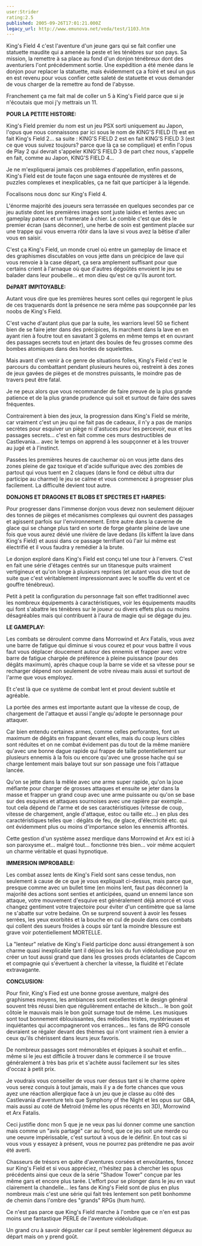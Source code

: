 ```yaml
---
user:Strider
rating:2.5
published: 2005-09-26T17:01:21.000Z
legacy_url: http://www.emunova.net/veda/test/1103.htm
---
```

King's Field 4 c'est l'aventure d'un jeune gars qui se fait confier une statuette maudite qui a amenée la peste et les ténèbres sur son pays. Sa mission, la remettre à sa place au fond d'un donjon ténébreux dont des aventuriers l'ont précédemment sortie. Une expédition a été menée dans le donjon pour replacer la statuette, mais évidemment ça a foiré et seul un gus en est revenu pour vous confier cette saleté de statuette et vous demander de vous charger de la remettre au fond de l'abysse.   

  

Franchement ça me fait mal de coller un 5 à King's Field parce que si je n'écoutais que moi j'y mettrais un 11\.  

  

**POUR LA PETITE HISTOIRE:**  

  

King's Field premier du nom est un jeu PSX sorti uniquement au Japon, l'opus que nous connaissons par ici sous le nom de KING'S FIELD (1) est en fait King's Field 2... sa suite : KING'S FIELD 2 est en fait KING'S FIELD 3 (est ce que vous suivez toujours? parce que là ça se complique) et enfin l'opus de Play 2 qui devrait s'appeler KING'S FIELD 3 de part chez nous, s'appelle en fait, comme au Japon, KING'S FIELD 4...   

  

Je ne m'expliquerai jamais ces problèmes d'appellation, enfin passons, King's Field est de toute façon une saga entourée de mystères et de puzzles complexes et inexplicables, ça ne fait que participer à la légende.  

  

Focalisons nous donc sur King's Field 4\.  

L'énorme majorité des joueurs sera terrassée en quelques secondes par ce jeu autiste dont les premières images sont juste laides et lentes avec un gameplay pateux et un framerate à chier. Le comble c'est que dès le premier écran (sans déconner), une herbe de soin est gentiment placée sur une trappe qui vous enverra rôtir dans la lave si vous avez la bêtise d'aller vous en saisir.  

  

C'est ça King's Field, un monde cruel où entre un gameplay de limace et des graphismes discutables on vous jette dans un précipice de lave qui vous renvoie à la case départ, ça sera amplement suffisant pour que certains crient à l'arnaque où que d'autres dégoûtés envoient le jeu se balader dans leur poubelle... et mon dieu qu'est ce qu'ils auront tort.  

  

**DéPART IMPITOYABLE:**  

  

Autant vous dire que les premières heures sont celles qui regorgent le plus de ces traquenards dont la présence ne sera même pas soupçonnée par les noobs de King's Field.   

  

C'est vache d'autant plus que par la suite, les warriors level 50 se fichent bien de se faire jeter dans des précipices, ils marchent dans la lave en en ayant rien à foutre tout en savatant 3 golems en même temps et en ouvrant des passages secrets tout en jetant des boules de feu grosses comme des bombes atomiques dans des hordes de squelettes.  

  

Mais avant d'en venir à ce genre de situations folles, King's Field c'est le parcours du combattant pendant plusieurs heures où, restreint à des zones de jeux gavées de pièges et de monstres puissants, le moindre pas de travers peut être fatal.   

Je ne peux alors que vous recommander de faire preuve de la plus grande patience et de la plus grande prudence qui soit et surtout de faire des saves fréquentes.  

Contrairement à bien des jeux, la progression dans King's Field se mérite, car vraiment c'est un jeu qui ne fait pas de cadeaux, il n'y a pas de manips secrètes pour esquiver un piège ni d'astuces pour les percevoir, eux et les passages secrets... c'est en fait comme ces murs destructibles de Castlevania... avec le temps on apprend à les soupçonner et à les trouver au jugé et à l'instinct.  

  

Passées les premières heures de cauchemar où on vous jette dans des zones pleine de gaz toxique et d'acide sulfurique avec des zombies de partout qui vous tuent en 2 claques (dans le fond ce début ultra dur participe au charme) le jeu se calme et vous commencez à progresser plus facilement. La difficulté devient tout autre.   

  

**DONJONS ET DRAGONS ET BLOBS ET SPECTRES ET HARPIES:**  

  

Pour progresser dans l'immense donjon vous devez non seulement déjouer des tonnes de pièges et mécanismes complexes qui ouvrent des passages et agissent parfois sur l'environnement. Entre autre dans la caverne de glace qui se change plus tard en sorte de forge géante pleine de lave une fois que vous aurez dévié une rivière de lave dedans (ils kiffent la lave dans King's Field) et aussi dans ce passage terrifiant où l'air lui même est électrifié et il vous faudra y remédier à la brute.  

  

Le donjon exploré dans King's Field est conçu tel une tour à l'envers. C'est en fait une série d'étages centrés sur un titanesque puits vraiment vertigineux et qu'on longe à plusieurs reprises (et autant vous dire tout de suite que c'est véritablement impressionnant avec le souffle du vent et ce gouffre ténébreux).  

Petit à petit la configuration du personnage fait son effet traditionnel avec les nombreux équipements à caractéristiques, voir les équipements maudits qui font s'abattre les ténèbres sur le joueur ou divers effets plus ou moins désagréables mais qui contribuent à l'aura de magie qui se dégage du jeu.  

  

**LE GAMEPLAY:**  

  

Les combats se déroulent comme dans Morrowind et Arx Fatalis, vous avez une barre de fatigue qui diminue si vous courez et pour vous battre il vous faut vous déplacer doucement autour des ennemis et frapper avec votre barre de fatigue chargée de préférence à pleine puissance (pour des dégâts maximum), après chaque coup la barre se vide et sa vitesse pour se recharger dépend non seulement de votre niveau mais aussi et surtout de l'arme que vous employez.  

  

Et c'est là que ce système de combat lent et prout devient subtile et agréable.  

  

La portée des armes est importante autant que la vitesse de coup, de chargement de l'attaque et aussi l'angle qu'adopte le personnage pour attaquer.   

  

Car bien entendu certaines armes, comme celles perforantes, font un maximum de dégâts en frappant devant elles, mais du coup leurs cibles sont réduites et on ne combat évidement pas du tout de la même manière qu'avec une bonne dague rapide qui frappe de taille potentiellement sur plusieurs ennemis à la fois ou encore qu'avec une grosse hache qui se charge lentement mais balaye tout sur son passage une fois l'attaque lancée.  

  

Qu'on se jette dans la mêlée avec une arme super rapide, qu'on la joue méfiante pour charger de grosses attaques et ensuite se jeter dans la masse et frapper un grand coup avec une arme puissante ou qu'on se base sur des esquives et attaques sournoises avec une rapière par exemple... tout cela dépend de l'arme et de ses caractéristiques (vitesse de coup, vitesse de chargement, angle d'attaque, estoc ou taille etc...) en plus des caractéristiques telles que : dégâts de feu, de glace, d'électricité etc. qui ont évidemment plus ou moins d'importance selon les ennemis affrontés.  

  

Cette gestion d'un système assez merdique dans Morrowind et Arx est ici à son paroxysme et... malgré tout... fonctionne très bien... voir même acquiert un charme véritable et quasi hypnotique.  

  

**IMMERSION IMPROBABLE:**  

  

Les combat assez lents de King's Field sont sans cesse tendus, non seulement à cause de ce que je vous expliquait ci-dessus, mais parce que, presque comme avec un bullet time (en moins lent, faut pas déconner) la majorité des actions sont senties et anticipées, quand un ennemi lance son attaque, votre mouvement d'esquive est généralement déjà amorcé et vous changez gentiment votre trajectoire pour éviter d'un centimètre que sa lame ne s'abatte sur votre bedaine. On se surprend souvent à avoir les fesses serrées, les yeux exorbités et la bouche en cul de poule dans ces combats qui collent des sueurs froides à coups sûr tant la moindre blessure est grave voir potentiellement MORTELLE.  

  

La "lenteur" relative de King's Field participe donc aussi étrangement à son charme quasi inexplicable tant il déjoue les lois du fun vidéoludique pour en créer un tout aussi grand que dans les grosses prods éclatantes de Capcom et compagnie qui s'évertuent à chercher la vitesse, la fluidité et l'éclate extravagante.  

  

**CONCLUSION:**  

  

Pour finir, King's Fied est une bonne grosse aventure, malgré des graphismes moyens, les ambiances sont excellentes et le design général souvent très réussi bien que régulièrement entaché de kitsch... le bon goût côtoie le mauvais mais le bon goût surnage tout de même. Les musiques sont tout bonnement éblouissantes, des mélodies tristes, mystérieuses et inquiétantes qui accompagneront vos errances... les fans de RPG console devraient se régaler devant des thèmes qui n'ont vraiment rien à envier a ceux qu'ils chérissent dans leurs jeux favoris.  

De nombreux passages sont mémorables et épiques à souhait et enfin... même si le jeu est difficile à trouver dans le commerce il se trouve généralement à très bas prix et s'achète aussi facilement sur les sites d'occaz à petit prix.  

  

Je voudrais vous conseiller de vous ruer dessus tant si le charme opère vous serez conquis à tout jamais, mais il y a de forte chances que vous ayez une réaction allergique face à un jeu que je classe au côté des Castlevania d'aventure tels que Symphony of the Night et les opus sur GBA, mais aussi au coté de Metroid (même les opus récents en 3D), Morrowind et Arx Fatalis.  

  

Ceci justifie donc mon 5 que je ne veux pas lui donner comme une sanction mais comme un "avis partagé" car au fond, que ce jeu soit une merde ou une oeuvre impérissable, c'est surtout à vous de le définir. En tout cas si vous vous y essayez à présent, vous ne pourrez pas prétendre ne pas avoir été averti.  

  

Chasseurs de trésors en quête d'aventures corsées et envoûtantes, foncez sur King's Field et si vous appréciez, n'hésitez pas à chercher les opus précédents ainsi que ceux de la série "Shadow Tower" conçue par les même gars et encore plus tarée. L'effort pour se plonger dans le jeu en vaut clairement la chandelle... les fans de King's Field sont de plus en plus nombreux mais c'est une série qui fait très lentement son petit bonhomme de chemin dans l'ombre des "grands" RPGs (hum hum).  

  

Ce n'est pas parce que King's Field marche à l'ombre que ce n'en est pas moins une fantastique PERLE de l'aventure vidéoludique.  

  

Un grand cru à savoir déguster car il peut sembler légèrement dégueux au départ mais on y prend goût.
